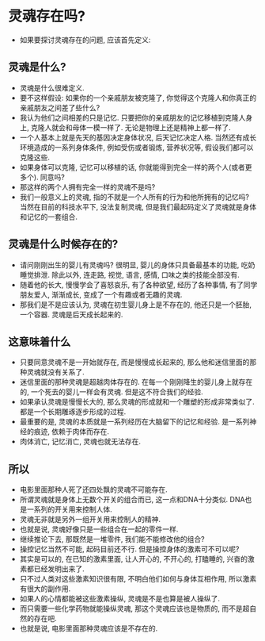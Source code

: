 # 灵魂存在吗?
- 如果要探讨灵魂存在的问题, 应该首先定义:

## 灵魂是什么?
- 灵魂是什么很难定义.
- 要不这样假设: 如果你的一个亲戚朋友被克隆了, 你觉得这个克隆人和你真正的亲戚朋友之间差了些什么?
- 我认为他们之间相差的只是记忆. 只要把你的亲戚朋友的记忆移植到克隆人身上, 克隆人就会和母体一模一样了. 无论是物理上还是精神上都一样了.
- 一个人基本上就是先天的基因决定身体状况, 后天记忆决定人格. 当然还有成长环境造成的一系列身体条件, 例如受伤或者锻炼, 营养状况等, 假设我们都可以克隆这些.
- 如果身体可以克隆, 记忆可以移植的话, 你就能得到完全一样的两个人(或者更多个). 同意吗?
- 那这样的两个人拥有完全一样的灵魂不是吗?
- 我们一般意义上的灵魂, 指的不就是一个人所有的行为和他所拥有的记忆吗? 当然在目前的科技水平下, 没法复制灵魂, 但是我们最起码定义了灵魂就是身体和记忆的一套组合.

## 灵魂是什么时候存在的?
- 请问刚刚出生的婴儿有灵魂吗? 很明显, 婴儿的身体只具备最基本的功能, 吃奶睡觉排泄. 除此以外, 连走路, 视觉, 语言, 感情, 口味之类的技能全部没有.
- 随着他的长大, 慢慢学会了喜怒哀乐, 有了各种欲望, 经历了各种事情, 有了同学朋友爱人, 渐渐成长, 变成了一个有趣或者无趣的灵魂.
- 那我们是不是应该认为, 灵魂在初生婴儿身上是不存在的, 他还只是一个胚胎, 一个容器. 灵魂是后天成长起来的.

## 这意味着什么
- 只要同意灵魂不是一开始就存在, 而是慢慢成长起来的, 那么他和迷信里面的那种灵魂就没有关系了.
- 迷信里面的那种灵魂是超越肉体存在的. 在每一个刚刚降生的婴儿身上就存在的, 一个死去的婴儿一样会有灵魂. 但是这不符合我们的经验.
- 如果承认灵魂是慢慢长大的, 那么灵魂的形成就和一个雕塑的形成非常类似了. 都是一个长期雕琢逐步形成的过程.
- 最重要的是, 灵魂的本质就是一系列经历在大脑留下的记忆和经验. 是一系列神经的痕迹, 依赖于肉体而存在.
- 肉体消亡, 记忆消亡, 灵魂也就无法存在.

## 所以
- 电影里面那种人死了还四处飘的灵魂不可能存在.
- 所谓灵魂就是身体上无数个开关的组合而已, 这一点和DNA十分类似. DNA也是一系列的开关用来控制人体.
- 灵魂无非就是另外一组开关用来控制人的精神.
- 也就是说, 灵魂好像只是一些组合在一起的零件一样.
- 继续推论下去, 那既然是一堆零件, 我们能不能修改他的组合?
- 操控记忆当然不可能, 起码目前还不行. 但是操控身体的激素可不可以呢?
- 其实是可以的, 在已知的激素里面, 让人开心的, 不开心的, 打瞌睡的, 兴奋的激素都已经发明出来了.
- 只不过人类对这些激素知识很有限, 不明白他们如何与身体互相作用, 所以激素有很大的副作用.
- 如果人的心情都能被这些激素操纵, 灵魂是不是也算是被人操纵了.
- 而只需要一些化学药物就能操纵灵魂, 那这个灵魂应该也是物质的, 而不是超自然的存在吧.
- 也就是说, 电影里面那种灵魂应该是不存在的.
